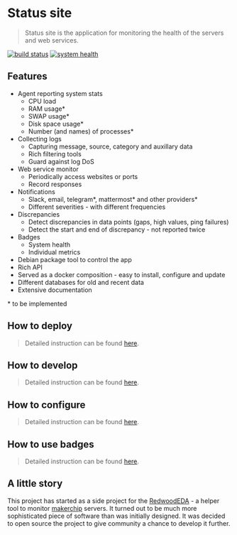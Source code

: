 # Status site

> Status site is the application for monitoring the health of the servers and web services.

[![build status](https://git.dbogatov.org/dbogatov/status-site/badges/master/build.svg)](https://git.dbogatov.org/dbogatov/status-site/commits/master)
[![system health](https://status.dbogatov.org/health)](https://status.dbogatov.org/)

## Features

* Agent reporting system stats
	- CPU load
	- RAM usage*
	- SWAP usage*
	- Disk space usage*
	- Number (and names) of processes*
* Collecting logs
	- Capturing message, source, category and auxillary data
	- Rich filtering tools
	- Guard against log DoS
* Web service monitor
	- Periodically access websites or ports
	- Record responses
* Notifications
	- Slack, email, telegram*, mattermost* and other providers*
	- Different severities - with different frequencies
* Discrepancies
	- Detect discrepancies in data points (gaps, high values, ping failures)
	- Detect the start and end of discrepancy - not reported twice
* Badges
	- System health
	- Individual metrics
* Debian package tool to control the app
* Rich API
* Served as a docker composition - easy to install, configure and update
* Different databases for old and recent data
* Extensive documentation

\* to be implemented

## How to deploy

> Detailed instruction can be found [here](https://status.dbogatov.org/docs/deployment/).

## How to develop

> Detailed instruction can be found [here](https://status.dbogatov.org/docs/development/).

## How to configure

> Detailed instruction can be found [here](https://status.dbogatov.org/docs/configuration/).

## How to use badges

> Detailed instruction can be found [here](https://status.dbogatov.org/docs/badges/).

## A little story

This project has started as a side project for the [RedwoodEDA](http://www.redwoodeda.com) - a helper tool to monitor [makerchip](http://makerchip.com) servers.
It turned out to be much more sophisticated piece of software than was initially designed.
It was decided to open source the project to give community a chance to develop it further.
